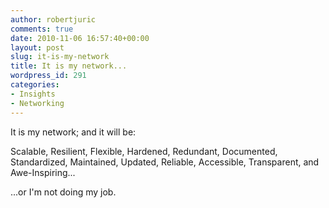 ```yaml
---
author: robertjuric
comments: true
date: 2010-11-06 16:57:40+00:00
layout: post
slug: it-is-my-network
title: It is my network...
wordpress_id: 291
categories:
- Insights
- Networking
---
```


It is my network; and it will be:

Scalable, Resilient, Flexible, Hardened, Redundant, Documented, Standardized, Maintained, Updated, Reliable, Accessible, Transparent, and Awe-Inspiring...

...or I'm not doing my job.
